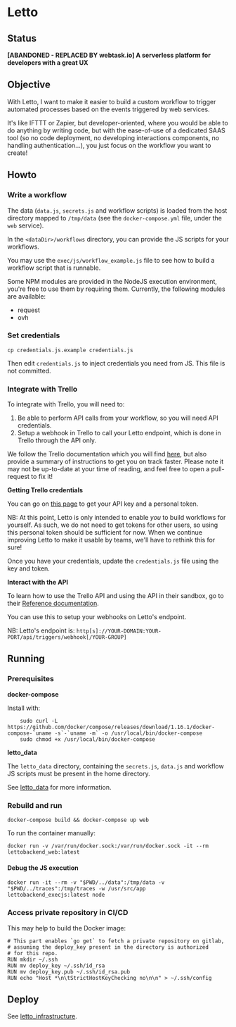 # Letto

## Status

**[ABANDONED - REPLACED BY webtask.io] A serverless platform for developers with a great UX**

## Objective

With Letto, I want to make it easier to build a custom workflow to trigger automated processes based on the events triggered by web services.

It's like IFTTT or Zapier, but developer-oriented, where you would be able to do anything by writing code, but with the ease-of-use of a dedicated SAAS tool (so no code deployment, no developing interactions components, no handling authentication...), you just focus on the workflow you want to create!

## Howto

### Write a workflow

The data (`data.js`, `secrets.js` and workflow scripts) is loaded from the host directory mapped to `/tmp/data` (see the `docker-compose.yml` file, under
the `web` service).  

In the `<dataDir>/workflows` directory, you can provide the JS scripts for your workflows.

You may use the `exec/js/workflow_example.js` file to see how to build a workflow script that is runnable.

Some NPM modules are provided in the NodeJS execution environment, you're free to use them by requiring them. Currently, the following modules are available:

- request
- ovh

### Set credentials

```
cp credentials.js.example credentials.js
```

Then edit `credentials.js` to inject credentials you need from JS. This file is not
committed.

### Integrate with Trello

To integrate with Trello, you will need to:

1. Be able to perform API calls from your workflow, so you will need API credentials.
2. Setup a webhook in Trello to call your Letto endpoint, which is done in Trello
   through the API only.

We follow the Trello documentation which you will find [here](https://trello.readme.io/v1.0/reference#introduction), but also provide a summary of instructions to get you on track faster. Please note it may not be up-to-date at your time of reading, and feel free to open a pull-request to fix it!

**Getting Trello credentials**

You can go on [this page](https://trello.com/app-key) to get your API key
and a personal token.

NB: At this point, Letto is only intended to enable _you_ to build workflows
    for yourself. As such, we do not need to get tokens for other users, so
    using this personal token should be sufficient for now. When we continue
    improving Letto to make it usable by teams, we'll have to rethink this for
    sure!

Once you have your credentials, update the `credentials.js` file using the 
key and token.

**Interact with the API**

To learn how to use the Trello API and using the API in their sandbox, go 
to their [Reference documentation](https://trello.readme.io/reference#membersidboards).

You can use this to setup your webhooks on Letto's endpoint.

NB: Letto's endpoint is: `http[s]://YOUR-DOMAIN:YOUR-PORT/api/triggers/webhook[/YOUR-GROUP]`

## Running

### Prerequisites

**docker-compose**

Install with: 

```
    sudo curl -L https://github.com/docker/compose/releases/download/1.16.1/docker-compose-`uname -s`-`uname -m` -o /usr/local/bin/docker-compose
    sudo chmod +x /usr/local/bin/docker-compose
```

**letto_data**

The `letto_data` directory, containing the `secrets.js`, `data.js` and workflow JS scripts must be present in the home directory.

See [letto_data](https://gitlab.com/letto/letto_data) for more information.

### Rebuild and run

    docker-compose build && docker-compose up web

To run the container manually:

    docker run -v /var/run/docker.sock:/var/run/docker.sock -it --rm lettobackend_web:latest

#### Debug the JS execution

```
docker run -it --rm -v "$PWD/../data":/tmp/data -v "$PWD/../traces":/tmp/traces -w /usr/src/app lettobackend_execjs:latest node 
```

### Access private repository in CI/CD

This may help to build the Docker image:

```
# This part enables `go get` to fetch a private repository on gitlab,
# assuming the deploy_key present in the directory is authorized
# for this repo.
RUN mkdir ~/.ssh
RUN mv deploy_key ~/.ssh/id_rsa
RUN mv deploy_key.pub ~/.ssh/id_rsa.pub
RUN echo "Host *\n\tStrictHostKeyChecking no\n\n" > ~/.ssh/config
```

## Deploy

See [letto_infrastructure](https://gitlab.com/letto/letto_infrastructure).
